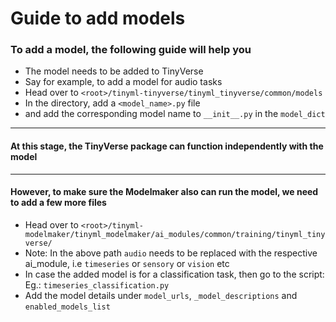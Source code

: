 # Guide to add models

### To add a model, the following guide will help you
- The model needs to be added to TinyVerse
- Say for example, to add a model for audio tasks
- Head over to `<root>/tinyml-tinyverse/tinyml_tinyverse/common/models`
- In the directory, add a `<model_name>.py` file
- and add the corresponding model name to `__init__.py` in the `model_dict`

---
#### At this stage, the TinyVerse package can function independently with the model

---
#### However, to make sure the Modelmaker also can run the model, we need to add a few more files

- Head over to `<root>/tinyml-modelmaker/tinyml_modelmaker/ai_modules/common/training/tinyml_tinyverse/`
- Note: In the above path `audio` needs to be replaced with the respective ai_module, i.e `timeseries` or `sensory` or `vision` etc
- In case the added model is for a classification task, then go to the script: Eg.: `timeseries_classification.py` 
- Add the model details under `model_urls`, `_model_descriptions` and `enabled_models_list`